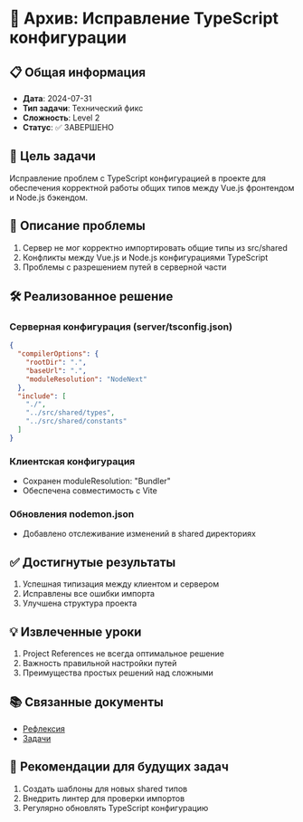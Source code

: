 # 📁 Архив: Исправление TypeScript конфигурации

## 📋 Общая информация
- **Дата**: 2024-07-31
- **Тип задачи**: Технический фикс
- **Сложность**: Level 2
- **Статус**: ✅ ЗАВЕРШЕНО

## 🎯 Цель задачи
Исправление проблем с TypeScript конфигурацией в проекте для обеспечения корректной работы общих типов между Vue.js фронтендом и Node.js бэкендом.

## 📝 Описание проблемы
1. Сервер не мог корректно импортировать общие типы из src/shared
2. Конфликты между Vue.js и Node.js конфигурациями TypeScript
3. Проблемы с разрешением путей в серверной части

## 🛠️ Реализованное решение
### Серверная конфигурация (server/tsconfig.json)
```json
{
  "compilerOptions": {
    "rootDir": ".",
    "baseUrl": ".",
    "moduleResolution": "NodeNext"
  },
  "include": [
    "./",
    "../src/shared/types",
    "../src/shared/constants"
  ]
}
```

### Клиентская конфигурация
- Сохранен moduleResolution: "Bundler"
- Обеспечена совместимость с Vite

### Обновления nodemon.json
- Добавлено отслеживание изменений в shared директориях

## ✅ Достигнутые результаты
1. Успешная типизация между клиентом и сервером
2. Исправлены все ошибки импорта
3. Улучшена структура проекта

## 💡 Извлеченные уроки
1. Project References не всегда оптимальное решение
2. Важность правильной настройки путей
3. Преимущества простых решений над сложными

## 📚 Связанные документы
- [Рефлексия](../reflection.md)
- [Задачи](../../tasks.md)

## 🔄 Рекомендации для будущих задач
1. Создать шаблоны для новых shared типов
2. Внедрить линтер для проверки импортов
3. Регулярно обновлять TypeScript конфигурацию 